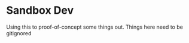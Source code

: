 Sandbox Dev
===========

Using this to proof-of-concept some things out. Things here need to be gitignored
